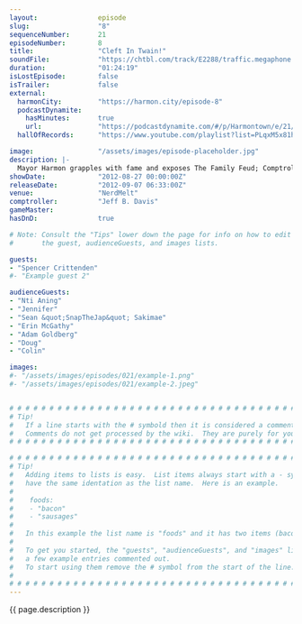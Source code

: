 ```yaml
---
layout:               episode
slug:                 "8"
sequenceNumber:       21
episodeNumber:        8
title:                "Cleft In Twain!"
soundFile:            "https://chtbl.com/track/E2288/traffic.megaphone.fm/STA3426767880.mp3?updated=1555697811"
duration:             "01:24:19"
isLostEpisode:        false
isTrailer:            false
external:
  harmonCity:         "https://harmon.city/episode-8"
  podcastDynamite:
    hasMinutes:       true
    url:              "https://podcastdynamite.com/#/p/Harmontown/e/21/8"
  hallOfRecords:      "https://www.youtube.com/playlist?list=PLqxM5x81hNOb8zUN-W2wn6kVCU2eNE6P2"

image:                "/assets/images/episode-placeholder.jpg"
description: |-
  Mayor Harmon grapples with fame and exposes The Family Feud; Comptroller Davis grapples with and exposes Harmon's shocking inability to tell jokes and the roleplaying Adventures of Sharpie and Quark begin.
showDate:             "2012-08-27 00:00:00Z"
releaseDate:          "2012-09-07 06:33:00Z"
venue:                "NerdMelt"
comptroller:          "Jeff B. Davis"
gameMaster:           
hasDnD:               true

# Note: Consult the "Tips" lower down the page for info on how to edit
#       the guest, audienceGuests, and images lists.

guests:
- "Spencer Crittenden"
#- "Example guest 2"

audienceGuests:
- "Nti Aning"
- "Jennifer"
- "Sean &quot;SnapTheJap&quot; Sakimae"
- "Erin McGathy"
- "Adam Goldberg"
- "Doug"
- "Colin"

images:
#- "/assets/images/episodes/021/example-1.png"
#- "/assets/images/episodes/021/example-2.jpeg"


# # # # # # # # # # # # # # # # # # # # # # # # # # # # # # # # # # # # # # # # # # # # #
# Tip!
#   If a line starts with the # symbold then it is considered a comment.
#   Comments do not get processed by the wiki.  They are purely for your information.
# # # # # # # # # # # # # # # # # # # # # # # # # # # # # # # # # # # # # # # # # # # # #

# # # # # # # # # # # # # # # # # # # # # # # # # # # # # # # # # # # # # # # # # # # # #
# Tip!
#   Adding items to lists is easy.  List items always start with a - symbol and have
#   have the same identation as the list name.  Here is an example.
#
#    foods:
#    - "bacon"
#    - "sausages"
#
#   In this example the list name is "foods" and it has two items (bacon, and sausages).
#
#   To get you started, the "guests", "audienceGuests", and "images" lists below have
#   a few example entries commented out.
#   To start using them remove the # symbol from the start of the line.
#
# # # # # # # # # # # # # # # # # # # # # # # # # # # # # # # # # # # # # # # # # # # # #
---
```


<!-- The episode description will be rendered here -->
{{ page.description }}

<!-- Add your content BELOW here -->
<!-- vvvvvvvvvvvvvvvvvvvvvvvvvvv -->




<!-- ^^^^^^^^^^^^^^^^^^^^^^^^^^^ -->
<!-- Add your content ABOVE here -->

<!-- The episode gallery will be rendered here -->